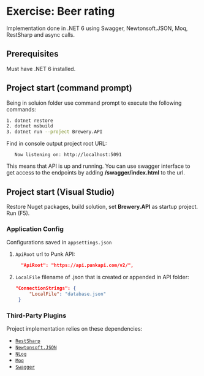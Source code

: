 ﻿# Exercise: Beer rating 

Implementation done in .NET 6 using Swagger, Newtonsoft.JSON, Moq, RestSharp and async calls.

## Prerequisites

Must have .NET 6 installed.

## Project start (command prompt)

Being in soluion folder use command prompt to execute the following commands:

```sh
1. dotnet restore 
2. dotnet msbuild
3. dotnet run --project Brewery.API
```

   Find in console output project root URL:
   ```text
      Now listening on: http://localhost:5091
   ```
   
   This means that API is up and running. You can use swagger interface to get access to the endpoints by adding **/swagger/index.html** to the url.
## Project start (Visual Studio)

Restore Nuget packages, build solution, set **Brewery.API** as startup project. Run (F5).

### Application Config

Configurations saved in `appsettings.json`

1. `ApiRoot` url to Punk API:

   ```json
     "ApiRoot": "https://api.punkapi.com/v2/", 
   ```

2. `LocalFile` filename of .json that is created or appended in API folder:

   ```json
   "ConnectionStrings": {
        "LocalFile": "database.json"
    }
   ```   
### Third-Party Plugins
Project implementation relies on these dependencies:
* [`RestSharp`](https://www.nuget.org/packages/RestSharp)
* [`Newtonsoft.JSON`](https://www.nuget.org/packages/Newtonsoft.Json)
* [`NLog`](https://www.nuget.org/packages/NLog)
* [`Moq`](https://www.nuget.org/packages/Moq)
* [`Swagger`](https://www.nuget.org/packages/Swashbuckle.AspNetCore.Swagger)